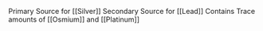 Primary Source for [[Silver]]
Secondary Source for [[Lead]]
Contains Trace amounts of [[Osmium]] and [[Platinum]] 



